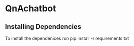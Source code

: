 # QnAchatbot

## Installing Dependencies
To install the dependenices run pip install -r requirements.txt
